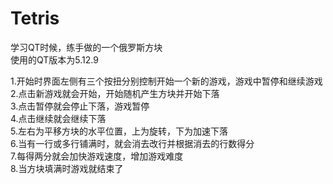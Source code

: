 # Tetris
学习QT时候，练手做的一个俄罗斯方块\
使用的QT版本为5.12.9

1.开始时界面左侧有三个按扭分别控制开始一个新的游戏，游戏中暂停和继续游戏\
2.点击新游戏就会开始，开始随机产生方块并开始下落\
3.点击暂停就会停止下落，游戏暂停\
4.点击继续就会继续下落\
5.左右为平移方块的水平位置，上为旋转，下为加速下落\
6.当有一行或多行铺满时，就会消去改行并根据消去的行数得分\
7.每得两分就会加快游戏速度，增加游戏难度\
8.当方块填满时游戏就结束了









